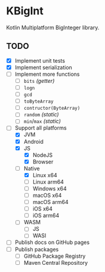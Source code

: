 # KBigInt

Kotlin Multiplatform BigInteger library.

## TODO

- [x] Implement unit tests
- [x] Implement serialization
- [ ] Implement more functions
    - [ ] `bits` _(getter)_
    - [ ] `logn`
    - [ ] `gcd`
    - [ ] `toByteArray`
    - [ ] `contructor(ByteArray)`
    - [ ] `random` _(static)_
    - [ ] `min`/`max` _(static)_
- [ ] Support all platforms
  - [x] JVM
  - [x] Android
  - [x] JS
    - [x] NodeJS
    - [x] Browser
  - [ ] Native
    - [x] Linux x64
    - [ ] Linux arm64
    - [ ] Windows x64
    - [ ] macOS x64
    - [ ] macOS arm64
    - [ ] iOS x64
    - [ ] iOS arm64
  - [ ] WASM
    - [ ] JS
    - [ ] WASI
- [ ] Publish docs on GitHub pages
- [ ] Publish packages
  - [ ] GitHub Package Registry
  - [ ] Maven Central Repository
